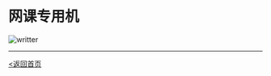 # 网课专用机
![writter](https://img.shields.io/badge/%E4%BD%9C%E8%80%85-zwiss%20cai-brightgreen)

---
[<返回首页](README.md)